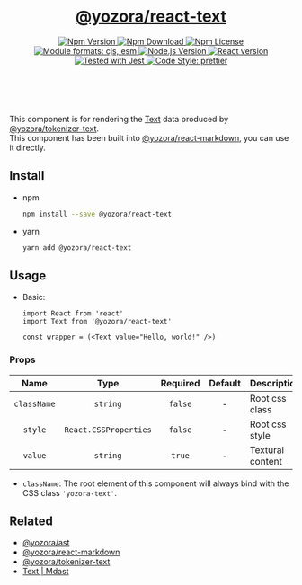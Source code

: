 <header>
  <h1 align="center">
    <a href="https://github.com/guanghechen/yozora-react/tree/main/packages/text#readme">@yozora/react-text</a>
  </h1>
  <div align="center">
    <a href="https://www.npmjs.com/package/@yozora/react-text">
      <img
        alt="Npm Version"
        src="https://img.shields.io/npm/v/@yozora/react-text.svg"
      />
    </a>
    <a href="https://www.npmjs.com/package/@yozora/react-text">
      <img
        alt="Npm Download"
        src="https://img.shields.io/npm/dm/@yozora/react-text.svg"
      />
    </a>
    <a href="https://www.npmjs.com/package/@yozora/react-text">
      <img
        alt="Npm License"
        src="https://img.shields.io/npm/l/@yozora/react-text.svg"
      />
    </a>
    <a href="#install">
      <img
        alt="Module formats: cjs, esm"
        src="https://img.shields.io/badge/module_formats-cjs%2C%20esm-green.svg"
      />
    </a>
    <a href="https://github.com/nodejs/node">
      <img
        alt="Node.js Version"
        src="https://img.shields.io/node/v/@yozora/react-text"
      />
    </a>
    <a href="https://github.com/facebook/react">
      <img
        alt="React version"
        src="https://img.shields.io/npm/dependency-version/@yozora/react-text/peer/react"
      />
    </a>
    <a href="https://github.com/facebook/jest">
      <img
        alt="Tested with Jest"
        src="https://img.shields.io/badge/tested_with-jest-9c465e.svg"
      />
    </a>
    <a href="https://github.com/prettier/prettier">
      <img
        alt="Code Style: prettier"
        src="https://img.shields.io/badge/code_style-prettier-ff69b4.svg?style=flat-square"
      />
    </a>
  </div>
</header>
<br/>

This component is for rendering the [Text][@yozora/ast] data produced by
[@yozora/tokenizer-text][].\
This component has been built into [@yozora/react-markdown][], you can use it directly.


## Install

* npm

  ```bash
  npm install --save @yozora/react-text
  ```

* yarn

  ```bash
  yarn add @yozora/react-text
  ```


## Usage

* Basic:

  ```tsx
  import React from 'react'
  import Text from '@yozora/react-text'

  const wrapper = (<Text value="Hello, world!" />)
  ```

### Props

Name        | Type                  | Required  | Default | Description
:----------:|:---------------------:|:---------:|:-------:|:-------------
`className` | `string`              | `false`   | -       | Root css class
`style`     | `React.CSSProperties` | `false`   | -       | Root css style
`value`     | `string`              | `true`    | -       | Textural content

* `className`: The root element of this component will always bind with the
  CSS class `'yozora-text'`.


## Related

* [@yozora/ast][]
* [@yozora/react-markdown][]
* [@yozora/tokenizer-text][]
* [Text | Mdast][mdast]


[@yozora/ast]: https://www.npmjs.com/package/@yozora/ast#text
[@yozora/react-markdown]: https://www.npmjs.com/package/@yozora/react-markdown
[@yozora/tokenizer-text]: https://www.npmjs.com/package/@yozora/tokenizer-text
[mdast]: https://github.com/syntax-tree/mdast#text
